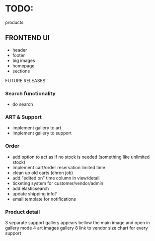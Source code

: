 # TODO:

products

## FRONTEND UI
- header
- footer
- big images
- homepage
- sections

FUTURE RELEASES

### Search functionality
- do search

### ART & Support
- implement gallery to art
- implement gallery to support

### Order
- add option to act as if no stock is needed (something like unlimited stock)
- Implement cart/order reservation limited time
- clean up old carts (chron job)
- add "edited on" time column in view/detail
- ticketing system for customer/vendor/admin
- add elasticsearch
- update shipping info?
- email template for notifications

### Product detail
3 separate support gallery appears bellow the main image and open in gallery mode
4 art images gallery
8 link to vendor size chart for every support


